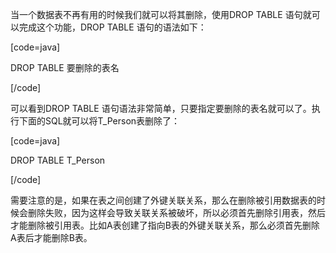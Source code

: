 当一个数据表不再有用的时候我们就可以将其删除，使用DROP TABLE 语句就可以完成这个功能，DROP TABLE 语句的语法如下：
[code=java]
DROP TABLE 要删除的表名
[/code]
可以看到DROP TABLE 语句语法非常简单，只要指定要删除的表名就可以了。执行下面的SQL就可以将T_Person表删除了：
[code=java]
DROP TABLE T_Person
[/code]
需要注意的是，如果在表之间创建了外键关联关系，那么在删除被引用数据表的时候会删除失败，因为这样会导致关联关系被破坏，所以必须首先删除引用表，然后才能删除被引用表。比如A表创建了指向B表的外键关联关系，那么必须首先删除A表后才能删除B表。